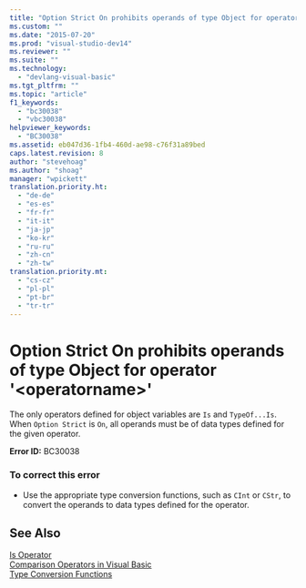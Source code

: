 ```yaml
---
title: "Option Strict On prohibits operands of type Object for operator &#39;&lt;operatorname&gt;&#39; | Microsoft Docs"
ms.custom: ""
ms.date: "2015-07-20"
ms.prod: "visual-studio-dev14"
ms.reviewer: ""
ms.suite: ""
ms.technology: 
  - "devlang-visual-basic"
ms.tgt_pltfrm: ""
ms.topic: "article"
f1_keywords: 
  - "bc30038"
  - "vbc30038"
helpviewer_keywords: 
  - "BC30038"
ms.assetid: eb047d36-1fb4-460d-ae98-c76f31a89bed
caps.latest.revision: 8
author: "stevehoag"
ms.author: "shoag"
manager: "wpickett"
translation.priority.ht: 
  - "de-de"
  - "es-es"
  - "fr-fr"
  - "it-it"
  - "ja-jp"
  - "ko-kr"
  - "ru-ru"
  - "zh-cn"
  - "zh-tw"
translation.priority.mt: 
  - "cs-cz"
  - "pl-pl"
  - "pt-br"
  - "tr-tr"
---
```

# Option Strict On prohibits operands of type Object for operator &#39;&lt;operatorname&gt;&#39;
The only operators defined for object variables are `Is` and `TypeOf...Is`. When `Option Strict` is `On`, all operands must be of data types defined for the given operator.  
  
 **Error ID:** BC30038  
  
### To correct this error  
  
-   Use the appropriate type conversion functions, such as `CInt` or `CStr`, to convert the operands to data types defined for the operator.  
  
## See Also  
 [Is Operator](../../visual-basic/language-reference/operators/is-operator.md)   
 [Comparison Operators in Visual Basic](../../visual-basic/programming-guide/language-features/operators-and-expressions/comparison-operators.md)   
 [Type Conversion Functions](../../visual-basic/language-reference/functions/type-conversion-functions.md)